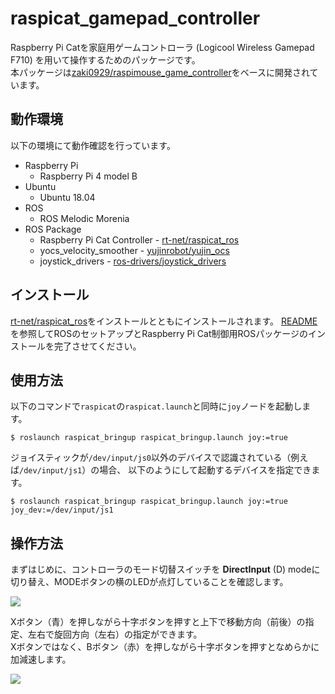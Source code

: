 # raspicat_gamepad_controller

Raspberry Pi Catを家庭用ゲームコントローラ (Logicool Wireless Gamepad F710) を用いて操作するためのパッケージです。  
本パッケージは[zaki0929/raspimouse_game_controller](https://github.com/zaki0929/raspimouse_game_controller)をベースに開発されています。

## 動作環境

以下の環境にて動作確認を行っています。

* Raspberry Pi
  * Raspberry Pi 4 model B
* Ubuntu
  * Ubuntu 18.04
* ROS
  * ROS Melodic Morenia
* ROS Package
  * Raspberry Pi Cat Controller - [rt-net/raspicat_ros](https://github.com/rt-net/raspicat_ros)
  * yocs_velocity_smoother - [yujinrobot/yujin_ocs](https://github.com/yujinrobot/yujin_ocs)
  * joystick_drivers - [ros-drivers/joystick_drivers](https://github.com/ros-drivers/joystick_drivers)

## インストール

[rt-net/raspicat_ros](https://github.com/rt-net/raspicat_ros)をインストールとともにインストールされます。
[README](https://github.com/rt-net/raspicat_ros/blob/melodic-devel/README.md)を参照してROSのセットアップとRaspberry Pi Cat制御用ROSパッケージのインストールを完了させてください。

## 使用方法

以下のコマンドで`raspicat`の`raspicat.launch`と同時に`joy`ノードを起動します。
```
$ roslaunch raspicat_bringup raspicat_bringup.launch joy:=true
```

ジョイスティックが`/dev/input/js0`以外のデバイスで認識されている（例えば`/dev/input/js1`）の場合、
以下のようにして起動するデバイスを指定できます。
```
$ roslaunch raspicat_bringup raspicat_bringup.launch joy:=true joy_dev:=/dev/input/js1
```

## 操作方法

まずはじめに、コントローラのモード切替スイッチを __DirectInput__ (D) modeに切り替え、MODEボタンの横のLEDが点灯していることを確認します。

![](https://rt-net.github.io/images/raspberry-pi-cat/gamepad_front.jpg)

Xボタン（青）を押しながら十字ボタンを押すと上下で移動方向（前後）の指定、左右で旋回方向（左右）の指定ができます。  
Xボタンではなく、Bボタン（赤）を押しながら十字ボタンを押すとなめらかに加減速します。

![](https://rt-net.github.io/images/raspberry-pi-cat/gamepad_top.png)

